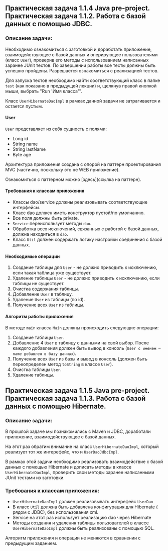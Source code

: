 ## Практическая задача 1.1.4 Java pre-project. Практическая задача 1.1.2. Работа с базой данных c помощью JDBC.
### Описание задачи:

Необходимо ознакомиться с заготовкой и доработать приложение, взаимодействующее с базой данных и оперирующее пользователями (класс `User`), проверив его методы с использованием написанных заранее JUnit тестов. По завершении работы все тесты должны быть успешно пройдены. Разрешается ознакомиться с реализацией тестов.

Для запуска тестов необходимо найти соответствующий класс в папке `test` (как показано в предыдущей лекции) и, щелкнув правой кнопкой мыши, выбрать "Run 'Имя класса'".

Класс `UserHibernateDaoImpl` в рамках данной задачи не затрагивается и остается пустым.

#### User

`User` представляет из себя сущность с полями:

- Long id
- String name
- String lastName
- Byte age

Архитектура приложения создана с опорой на паттерн проектирования MVC (частично, поскольку это не WEB приложение).

Ознакомиться с паттерном можно [здесь](ссылка на паттерн).

#### Требования к классам приложения

- Классы dao/service должны реализовывать соответствующие интерфейсы.
- Класс dao должен иметь конструктор пустой/по умолчанию.
- Все поля должны быть private.
- `Service` переиспользует методы `dao`.
- Обработка всех исключений, связанных с работой с базой данных, должна находиться в `dao`.
- Класс `Util` должен содержать логику настройки соединения с базой данных.

#### Необходимые операции

1. Создание таблицы для `User` - не должно приводить к исключению, если такая таблица уже существует.
2. Удаление таблицы `User` - не должно приводить к исключению, если таблицы не существует.
3. Очистка содержания таблицы.
4. Добавление `User` в таблицу.
5. Удаление `User` из таблицы (по id).
6. Получение всех `User` из таблицы.

#### Алгоритм работы приложения

В методе `main` класса `Main` должны происходить следующие операции:

1. Создание таблицы `User`.
2. Добавление 4 `User` в таблицу с данными на свой выбор. После каждого добавления должен быть вывод в консоль (`User с именем – name добавлен в базу данных`).
3. Получение всех `User` из базы и вывод в консоль (должен быть переопределен метод `toString` в классе `User`).
4. Очистка таблицы `User`.
5. Удаление таблицы.

## Практическая задача 1.1.5 Java pre-project. Практическая задача 1.1.3. Работа с базой данных c помощью Hibernate.
### Описание задачи:

В прошлой задаче мы познакомились с Maven и JDBC, доработали приложение, взаимодействующее с базой данных.

На этот раз обратим внимание на класс `UserHibernateDaoImpl`, который реализует тот же интерефейс, что и `UserDaoJdbcImpl`.

В рамках этой задачи необходимо реализовать взаимодействие с базой данных с помощью Hibernate и дописать методы в классе `UserHibernateDaoImpl`, проверить свои методы заранее написанными JUnit тестами из заготовки.

### Требования к классам приложения:

* `UserHibernateDaoImpl` должен реализовывать интерефейс `UserDao`
* В класс `Util` должна быть добавлена конфигурация для Hibernate ( рядом с JDBC), без использования xml.
* Service на этот раз использует реализацию dao через Hibernate
* Методы создания и удаления таблицы пользователей в классе `UserHibernateDaoImpl` должны быть реализованы с помощью SQL.
 
Алгоритм приложения и операции не меняются в сравнении с предыдущим заданием.


